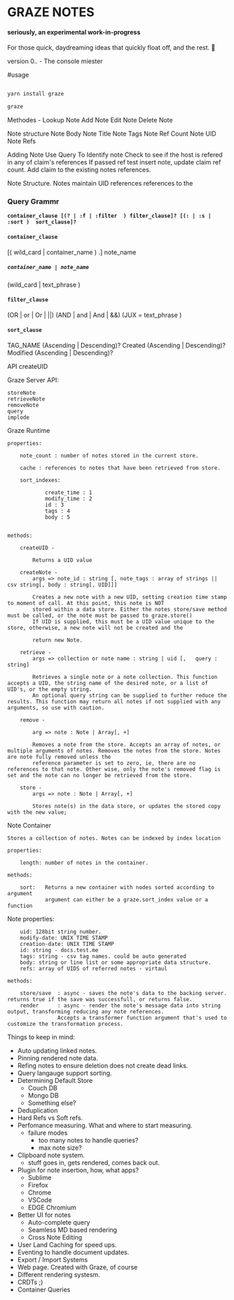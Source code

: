 # GRAZE NOTES

#### seriously, an experimental work-in-progress

For those quick, daydreaming ideas that quickly float off, and the rest. 📓


version 0.*.* - The console miester

#usage
```bash

yarn install graze

graze 

```

Methodes - 
	Lookup Note
	Add Note
	Edit Note
	Delete Note

Note structure
	Note Body
	Note Title
	Note Tags
	Note Ref Count
	Note UID
	Note Refs

Adding Note
	Use Query To Identify note 
	Check to see if the host is refered in any of claim's references
	If passed ref test insert note, update claim ref count. Add claim to the existing notes references.


Note Structure. Notes maintain UID references references to the 


### Query Grammr

**`container_clause [(? | :f | :filter  ) filter_clause]? [(: | :s | :sort )  sort_clause]?`**

#### ```container_clause```
[( wild_card | container_name ) \.] note_name

##### ```container_name | note_name```
(wild_card | text_phrase )

#### ```filter_clause```
(OR | or | Or | ||)
(AND | and | And | &&)
(JUX = text_phrase )

#### ```sort_clause```
TAG_NAME (Ascending | Descending)?
Created (Ascending | Descending)?
Modified (Ascending | Descending)?

API 
createUID

Graze Server API:

	storeNote
	retrieveNote
	removeNote
	query
	implode


Graze Runtime

	properties:

		note_count : number of notes stored in the current store. 

		cache : references to notes that have been retrieved from store. 

		sort_indexes: 

				create_time : 1
				modify_time : 2
				id : 3
				tags : 4
				body : 5


	methods:

		createUID - 

			Returns a UID value

		createNote -
			args => note_id : string [, note_tags : array of strings || csv string[, body : string[, UID]]]

			Creates a new note with a new UID, setting creation time stamp to moment of call. At this point, this note is NOT 
			stored within a data store. Either the notes store/save method must be called, or the note must be passed to graze.store()
			If UID is supplied, this must be a UID value unique to the store, otherwise, a new note will not be created and the 

			return new Note.

		retrieve - 
			args => collection or note name : string | uid [,   query : string]

			Retrieves a single note or a note collection. This function accepts a UID, the string name of the desired note, or a list of UID's, or the empty string.
			An optional query string can be supplied to further reduce the results. This function may return all notes if not supplied with any arguments, so use with caution. 

		remove -

			arg => note : Note | Array[, +]

			Removes a note from the store. Accepts an array of notes, or multiple arguments of notes. Removes the notes from the store. Notes are note fully removed unless the 
			reference parameter is set to zero, ie, there are no references to that note. Other wise, only the note's removed flag is set and the note can no longer be retrieved from the store. 

		store - 
			args => note : Note | Array[, +]

			Stores note(s) in the data store, or updates the stored copy with the new value;

Note Container

	Stores a collection of notes. Notes can be indexed by index location

	properties:

		length: number of notes in the container. 

	methods:

		sort:	Returns a new container with nodes sorted according to argument
				argument can either be a graze.sort_index value or a function


Note
	properties:
		
		uid: 128bit string number.  
		modify-date: UNIX TIME STAMP
		creation-date: UNIX TIME STAMP
		id: string - docs.test.me
		tags: string - csv tag names. could be auto generated
		body: string or line list or some appropriate data structure. 
		refs: array of UIDS of referred notes - virtaul 

	methods:

	 	store/save 	: async - saves the note's data to the backing server. returns true if the save was successfull, or returns false. 
	 	render 		: async - render the note's message data into string output, transforming reducing any note references. 
 					Accepts a transformer function argument that's used to customize the transformation process. 

Things to keep in mind:
- Auto updating linked notes.
- Pinning rendered note data.
- Refing notes to ensure deletion does not create dead links.
- Query langauge support sorting. 
- Determining Default Store 
	- Couch DB
	- Mongo DB
	- Something else?
- Deduplication
- Hard Refs vs Soft refs. 
- Perfomance measuring. What and where to start measuring. 
	- failure modes
		- too many notes to handle queries?
		- max note size?
- Clipboard note system. 
	- stuff goes in, gets rendered, comes back out.
- Plugin for note insertion, how, what apps?
 	- Sublime
 	- Firefox
 	- Chrome
 	- VSCode
 	- EDGE Chromium
- Better UI for notes
	- Auto-complete query
	- Seamless MD based rendering
	- Cross Note Editing
- User Land Caching for speed ups.
- Eventing to handle document updates.
- Export / Import Systems
- Web page. Created with Graze, of course
- Different rendering systesm. 
- CRDTs ;)
- Container Queries
